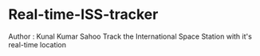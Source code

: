 # Real-time-ISS-tracker
Author : Kunal Kumar Sahoo
Track the International Space Station with it's real-time location
